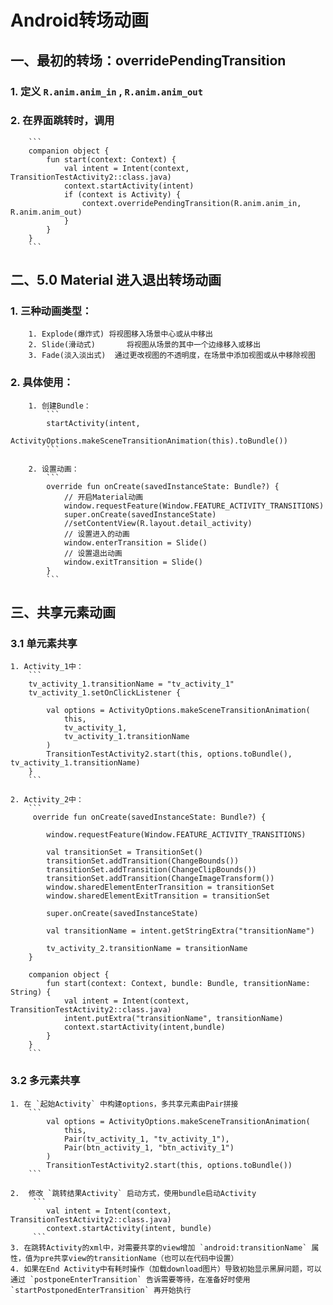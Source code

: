 # Android转场动画

## 一、最初的转场：overridePendingTransition

### 1. 定义 `R.anim.anim_in` , `R.anim.anim_out`
### 2. 在界面跳转时，调用
        ```
        companion object {
            fun start(context: Context) {
                val intent = Intent(context, TransitionTestActivity2::class.java)
                context.startActivity(intent)
                if (context is Activity) {
                    context.overridePendingTransition(R.anim.anim_in, R.anim.anim_out)
                }
            }
        }
        ```

## 二、5.0 Material 进入退出转场动画

### 1. 三种动画类型：
        1. Explode(爆炸式)	将视图移入场景中心或从中移出
        2. Slide(滑动式)	    将视图从场景的其中一个边缘移入或移出
        3. Fade(淡入淡出式)	通过更改视图的不透明度，在场景中添加视图或从中移除视图

### 2. 具体使用：
        1. 创建Bundle：
            ```
            startActivity(intent,
                          ActivityOptions.makeSceneTransitionAnimation(this).toBundle())
            ```

        2. 设置动画：
            ```
            override fun onCreate(savedInstanceState: Bundle?) {
                // 开启Material动画
                window.requestFeature(Window.FEATURE_ACTIVITY_TRANSITIONS)
                super.onCreate(savedInstanceState)
                //setContentView(R.layout.detail_activity)
                // 设置进入的动画
                window.enterTransition = Slide()
                // 设置退出动画
                window.exitTransition = Slide()
            }
            ```

## 三、共享元素动画

### 3.1 单元素共享

    1. Activity_1中：
        ```
        tv_activity_1.transitionName = "tv_activity_1"
        tv_activity_1.setOnClickListener {

            val options = ActivityOptions.makeSceneTransitionAnimation(
                this,
                tv_activity_1,
                tv_activity_1.transitionName
            )
            TransitionTestActivity2.start(this, options.toBundle(), tv_activity_1.transitionName)
        }
        ```

    2. Activity_2中：
        ```
         override fun onCreate(savedInstanceState: Bundle?) {

            window.requestFeature(Window.FEATURE_ACTIVITY_TRANSITIONS)

            val transitionSet = TransitionSet()
            transitionSet.addTransition(ChangeBounds())
            transitionSet.addTransition(ChangeClipBounds())
            transitionSet.addTransition(ChangeImageTransform())
            window.sharedElementEnterTransition = transitionSet
            window.sharedElementExitTransition = transitionSet

            super.onCreate(savedInstanceState)

            val transitionName = intent.getStringExtra("transitionName")

            tv_activity_2.transitionName = transitionName
        }

        companion object {
            fun start(context: Context, bundle: Bundle, transitionName: String) {
                val intent = Intent(context, TransitionTestActivity2::class.java)
                intent.putExtra("transitionName", transitionName)
                context.startActivity(intent,bundle)
            }
        }
        ```

### 3.2 多元素共享

    1. 在 `起始Activity` 中构建options，多共享元素由Pair拼接
        ```
            val options = ActivityOptions.makeSceneTransitionAnimation(
                this,
                Pair(tv_activity_1, "tv_activity_1"),
                Pair(btn_activity_1, "btn_activity_1")
            )
            TransitionTestActivity2.start(this, options.toBundle())
        ```

    2.  修改 `跳转结果Activity` 启动方式，使用bundle启动Activity
         ```
            val intent = Intent(context, TransitionTestActivity2::class.java)
            context.startActivity(intent, bundle)
         ```
    3. 在跳转Activity的xml中，对需要共享的view增加 `android:transitionName` 属性，值为pre共享view的transitionName（也可以在代码中设置）
    4. 如果在End Activity中有耗时操作（加载download图片）导致初始显示黑屏问题，可以通过 `postponeEnterTransition` 告诉需要等待，在准备好时使用 `startPostponedEnterTransition` 再开始执行

